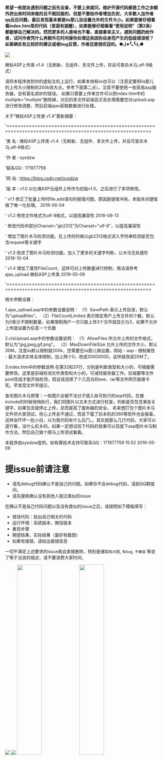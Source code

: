 #### 希望一些朋友遇到问题之前先自查，不要上来就问，维护开源代码都是工作之余额外挤出来时间来做的且不图回报的，但是不要给作者增加负担，大多数人加作者qq反应问题，最后发现基本都是iis那儿没设置允许的文件大小。如果能够仔细看看index.htm里的代码（里面有提醒），如果能够仔细看看“使用说明”（第2条）都能够自己解决的。然而更多的人是啥也不看，直接拿来主义，遇到问题扔给作者，试问作者凭什么再额外花时间替你处理这些因你自身而产生的低级错误呢？ 如果确实有比较好的建议或者bug反馈，作者还是很欢迎的。✺◟(∗❛ัᴗ❛ั∗)◞✺
![](https://img-bbs.csdn.net/upload/202003/27/1585299033_785682.png)


微标ASP上传类 v1.4（无刷新、无组件、多文件上传，并且可查杀木马,utf-8格式）

请将本程序放到你的虚拟主机上运行，如果本地有iis也可以（注意定要把iis那儿的上传大小限制的200k改大点，参考下面第二点）。注意不要使用一些简易asp服务器，会有莫名其妙的错误。
如果只需要上传单文件可以把index.htm中的multiple="multiple"删除掉，对应的多文件前端显示及处理需要您对upload.asp进行修改调整，然后前端ajax获取数据进行处理。

关于“微标ASP上传类 v1.4”更新摘要：

'=========================================================================================================

'类  名 : 微标ASP上传类 v1.4（无刷新、无组件、多文件上传，并且可查杀木马,utf-8格式）

'作  者 : sysdzw

'联系QQ : 171977759

'网  站 : https://blog.csdn.net/sysdzw

'版  本 : v1.0 以化境ASP无组件上传作为初版v1.0，之后进行了多项修改。

'          v1.1 修正了批量上传时file.add语句的报错问题。原因是键值冲突，本版本对键值做了唯一化处理。		2018-06-04

'          v1.2 修改文件格式为utf-8格式，以提高兼容性												2018-08-13

'               修改代码中部分Charset="gb2312"为Charset="utf-8"，以提高兼容性

'               增加了图片木马检测功能。在上传的时候以gb2312格式读入字符串检测是否包含request等关键字

'          v1.3 改进了图片木马检测功能。加入了更多的关键字判断，让木马无处遁形						2018-10-04

'          v1.4 增加了属性FileCount，这样可对上传数量进行控制，用法请参考ajax_upload.微标ASP上传类	2019-05-09

'=========================================================================================================


相关参数设置：

1.ajax_upload.asp中的参数设置说明：
（1）SavePath 表示上传目录，默认为“uploadfiles”。
（2）FileCountLimited 表示限定用户上传文件的个数，默认为0表示不限制数量，如果限制用户一次只能上传3个文件就显示为3，如果不允许上传就设置为任意一个负数

2.clsUpload.asp中的参数设置说明：
（1）AllowFiles 所允许上传的文件格式，默认为"jpg,jpeg,gif,png"。
（2）MaxDownFileSize 允许上传的文件大小，默认30M，注意iis默认限制就200k，您需要在iis那儿做设置，网站 - asp - 限制属性 - 最大请求实体主体限制，加上两个0，改成20000000，这样就改成20M了。

3.index.htm中的参数说明
在第32和37行，分别是判断类型和大小的，可根据需要修改。这里是前端检测文件类型和大小的，可减轻服务器工作。后端要等文件post完成才能开始检测，假设误选择了个几百兆的exe、rar等文件网页直接卡死。早发现文件早提示。


查杀图片木马原理：一些图片会被不法分子插入些可执行的asp代码，在被include的时候悄悄执行，我们将图片以文本方式进行检查，判断是否包含某些关键字，如果包含就停止上传，总而提高了服务器的安全。
本来想打包个图片木马文件供大家测试，担心上传会不通过，而且下载了后本机的360等软件也会报毒，这样会吓坏一批小白，以为我代码有什么后门。。其实就那么几行代码，大家可以逐行看，没什么机关的。如果一定想试验下代码的效果可以百度下asp图片木马制作方法，然后自己做个图马上传测试看看。


本程序由sysdzw提供。如有需技术支持可联系QQ：171977759
15:52 2019-05-09


# 提issue前请注意

- 请先debug代码确认不是自己的问题。如果你不会debug代码，请到QQ群提问。
- 请先搜索确认没有其他人提过类似的issue

在确认不是自己代码问题以及没有类似的issue之后，请按照如下模板填写：

- 错误代码：贴出自己相关的代码
- 运行环境：系统版本，微信版本
- 重现步骤
- 期望结果，实际结果（最好有截图）
- 如果有报错，请给出报错信息

一切不满足上述要求的issue我会直接删除，特别是诸如`有问题`, `有bug`, `不兼容` 等说了等于没说的描述，请不要浪费大家时间。


![](https://img-bbs.csdn.net/upload/202003/26/1585217487_243516.png)
![](https://img-bbs.csdn.net/upload/202003/26/1585217487_476064.png)
<img src="https://img-bbs.csdn.net/upload/202003/26/1585235433_366956.jpg" width="40%">
<img src="https://img-bbs.csdn.net/upload/202003/26/1585235432_891699.jpg" width="40%">

